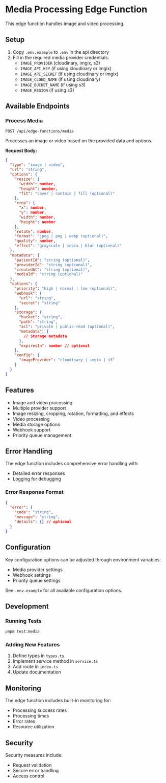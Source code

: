 # Media Processing Edge Function

This edge function handles image and video processing.

## Setup

1. Copy `.env.example` to `.env` in the api directory
2. Fill in the required media provider credentials:
   - `IMAGE_PROVIDER` (cloudinary, imgix, s3)
   - `IMAGE_API_KEY` (if using cloudinary or imgix)
   - `IMAGE_API_SECRET` (if using cloudinary or imgix)
   - `IMAGE_CLOUD_NAME` (if using cloudinary)
   - `IMAGE_BUCKET_NAME` (if using s3)
   - `IMAGE_REGION` (if using s3)

## Available Endpoints

### Process Media

```http
POST /api/edge-functions/media
```

Processes an image or video based on the provided data and options.

**Request Body:**

```json
{
  "type": "image | video",
  "url": "string",
  "options": {
    "resize": {
      "width": number,
      "height": number,
      "fit": "cover | contain | fill (optional)"
    },
    "crop": {
      "x": number,
      "y": number,
      "width": number,
      "height": number
    },
    "rotate": number,
    "format": "jpeg | png | webp (optional)",
    "quality": number,
    "effect": "grayscale | sepia | blur (optional)"
  },
  "metadata": {
    "patientId": "string (optional)",
    "providerId": "string (optional)",
    "createdAt": "string (optional)",
    "mediaId": "string (optional)"
  },
  "options": {
    "priority": "high | normal | low (optional)",
    "webhook": {
      "url": "string",
      "secret": "string"
    },
    "storage": {
      "bucket": "string",
      "path": "string",
      "acl": "private | public-read (optional)",
      "metadata": {
        // Storage metadata
      },
      "expiresIn": number // optional
    },
    "config": {
      "imageProvider": "cloudinary | imgix | s3"
    }
  }
}
```

## Features

- Image and video processing
- Multiple provider support
- Image resizing, cropping, rotation, formatting, and effects
- Video processing
- Media storage options
- Webhook support
- Priority queue management

## Error Handling

The edge function includes comprehensive error handling with:

- Detailed error responses
- Logging for debugging

### Error Response Format

```json
{
  "error": {
    "code": "string",
    "message": "string",
    "details": {} // optional
  }
}
```

## Configuration

Key configuration options can be adjusted through environment variables:

- Media provider settings
- Webhook settings
- Priority queue settings

See `.env.example` for all available configuration options.

## Development

### Running Tests

```bash
pnpm test:media
```

### Adding New Features

1. Define types in `types.ts`
2. Implement service method in `service.ts`
3. Add route in `index.ts`
4. Update documentation

## Monitoring

The edge function includes built-in monitoring for:

- Processing success rates
- Processing times
- Error rates
- Resource utilization

## Security

Security measures include:

- Request validation
- Secure error handling
- Access control
